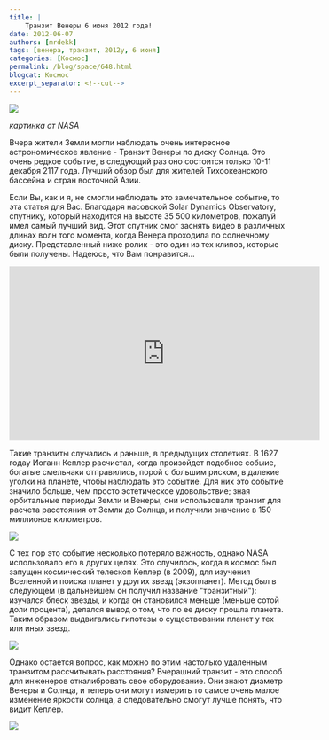 ```yaml
---
title: |
    Транзит Венеры 6 июня 2012 года!
date: 2012-06-07
authors: [mrdekk]
tags: [венера, транзит, 2012y, 6 июня]
categories: [Космос]
permalink: /blog/space/648.html
blogcat: Космос
excerpt_separator: <!--cut-->
---
```



![](http://itw66.ru/uploads/images/00/00/01/2012/06/07/8f525d.jpg)

*картинка от NASA*

Вчера жители Земли могли наблюдать очень интересное астрономическое явление - Транзит Венеры по диску Солнца. Это очень редкое событие, в следующий раз оно состоится только 10-11 декабря 2117 года. Лучший обзор был для жителей Тихоокеанского бассейна и стран восточной Азии.

Если Вы, как и я, не смогли наблюдать это замечательное событие, то эта статья для Вас. Благодаря насовской Solar Dynamics Observatory, спутнику, который находится на высоте 35 500 километров, пожалуй имел самый лучший вид. Этот спутник смог заснять видео в различных длинах волн того момента, когда Венера проходила по солнечному диску.  Представленный ниже ролик - это один из тех клипов, которые были получены. Надеюсь, что Вам понравится...


<!--cut-->

<iframe width="560" height="315" src="https://www.youtube.com/embed/QX6BbP1wAIs" title="YouTube video player" frameborder="0" allow="accelerometer; autoplay; clipboard-write; encrypted-media; gyroscope; picture-in-picture; web-share" allowfullscreen></iframe>

Такие транзиты случались и раньше, в предыдущих столетиях. В 1627 годау Иоганн Кеплер расчиетал, когда произойдет подобное собыие, богатые смельчаки отправились, порой с большим риском, в далекие уголки на планете, чтобы наблюдать это событие. Для них это событие значило больше, чем просто эстетическое удовольствие; зная орбитальные периоды Земли и Венеры, они использовали транзит для расчета расстояния от Земли до Солнца, и получили значение в 150 миллионов километров.


![](http://itw66.ru/uploads/images/00/00/01/2012/06/07/5d618c.jpg)


С тех пор это событие несколько потеряло важность, однако NASA использовало его в других целях. Это случилось, когда в космос был запущен космический телескоп Кеплер (в 2009), для изучения Вселенной и поиска планет у других звезд (экзопланет). Метод был в следующем (в дальнейшем он получил название "транзитный"): изучался блеск звезды, и когда он становился меньше (меньше сотой доли процента), делался вывод о том, что по ее диску прошла планета. Таким образом выдвигались гипотезы о существовании планет у тех или иных звезд.


![](http://itw66.ru/uploads/images/00/00/01/2012/06/07/329e5f.jpg)


Однако остается вопрос, как можно по этим настолько удаленным транзитом рассчитывать расстояния? Вчерашний транзит - это способ для инженеров откалибровать свое оборудование. Они знают диаметр Венеры и Солнца, и теперь они могут измерить то самое очень малое изменение яркости солнца, а следовательно смогут лучше понять, что видит Кеплер.


![](http://itw66.ru/uploads/images/00/00/01/2012/06/07/f1e9a5.jpg)

